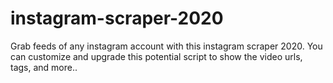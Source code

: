 # instagram-scraper-2020
Grab feeds of any instagram account with this instagram scraper 2020. You can customize and upgrade this potential script to show the video urls, tags, and more..
